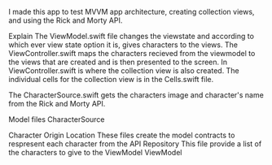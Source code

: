 
I made this app to test MVVM app architecture, creating collection views, and using the Rick and Morty API.


Explain
 The ViewModel.swift file changes the viewstate and according to which ever view state option it is, gives characters to the views. The ViewController.swift maps the characters recieved from the viewmodel to the views that are created and is then presented to the screen. In ViewController.swift is where the collection view is also created. The individual cells for the collection view is in the Cells.swift file.

The CharacterSource.swift gets the characters image and character's name from the Rick and Morty API.

Model files
CharacterSource

Character
Origin
Location
These files create the model contracts to respresent each character from the API
Repository
This file provide a list of the characters to give to the ViewModel
ViewModel

